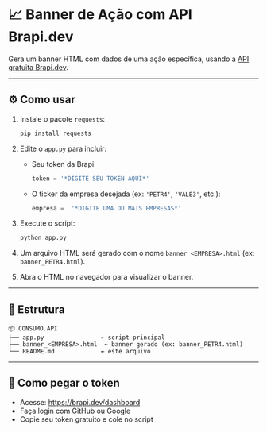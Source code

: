 # 📈 Banner de Ação com API Brapi.dev

Gera um banner HTML com dados de uma ação específica, usando a [API gratuita Brapi.dev](https://brapi.dev).

---

## ⚙️ Como usar

1. Instale o pacote `requests`:

   ```bash
   pip install requests
   ```

2. Edite o `app.py` para incluir:
   
   - Seu token da Brapi:
     ```python
     token = '*DIGITE SEU TOKEN AQUI*'
     ```
   - O ticker da empresa desejada (ex: `'PETR4'`, `'VALE3'`, etc.):
     ```python
     empresa =  '*DIGITE UMA OU MAIS EMPRESAS*'
     ```

3. Execute o script:

   ```bash
   python app.py
   ```

4. Um arquivo HTML será gerado com o nome `banner_<EMPRESA>.html` (ex: `banner_PETR4.html`).

5. Abra o HTML no navegador para visualizar o banner.

---

## 📂 Estrutura

```
📦 CONSUMO.API
├── app.py                ← script principal
├── banner_<EMPRESA>.html  ← banner gerado (ex: banner_PETR4.html)
└── README.md             ← este arquivo
```

---

## 🔑 Como pegar o token

- Acesse: https://brapi.dev/dashboard  
- Faça login com GitHub ou Google  
- Copie seu token gratuito e cole no script

